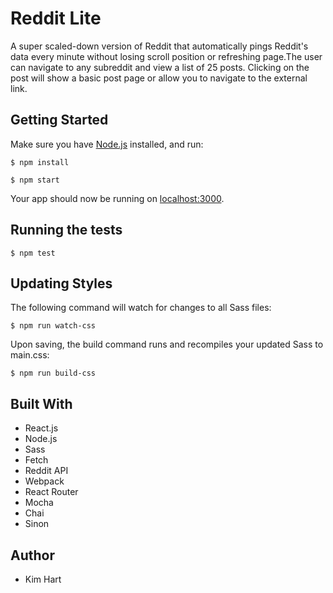 # Reddit Lite
A super scaled-down version of Reddit that automatically pings Reddit's data every minute without losing scroll position or refreshing page.The user can navigate to any subreddit and view a list of 25 posts. Clicking on the post will show a basic post page or allow you to navigate to the external link.

## Getting Started
Make sure you have [Node.js](https://nodejs.org/en/) installed, and run:

`$ npm install`

`$ npm start`

Your app should now be running on [localhost:3000](http://localhost:3000/).

## Running the tests

`$ npm test`

## Updating Styles

The following command will watch for changes to all Sass files:

`$ npm run watch-css`

Upon saving, the build command runs and recompiles your updated Sass to main.css:

`$ npm run build-css`


## Built With
* React.js
* Node.js
* Sass
* Fetch
* Reddit API
* Webpack
* React Router
* Mocha
* Chai
* Sinon

## Author
* Kim Hart
